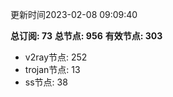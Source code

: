 更新时间2023-02-08 09:09:40

**总订阅: 73**
**总节点: 956**
**有效节点: 303**
- v2ray节点: 252
- trojan节点: 13
- ss节点: 38
